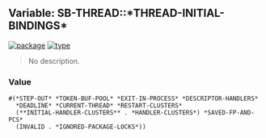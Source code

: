## Variable: SB-THREAD::\*THREAD-INITIAL-BINDINGS\*
[![package](https://img.shields.io/badge/Package-SB--THREAD-5f9ea0.svg?style=social&colorA=999999)](../) [![type](https://img.shields.io/badge/Type-Variable-5f9ea0.svg?style=social&colorA=999999)](../#variable) 

> No description.

### Value
```
#(*STEP-OUT* *TOKEN-BUF-POOL* *EXIT-IN-PROCESS* *DESCRIPTOR-HANDLERS*
  *DEADLINE* *CURRENT-THREAD* *RESTART-CLUSTERS*
  (**INITIAL-HANDLER-CLUSTERS** . *HANDLER-CLUSTERS*) *SAVED-FP-AND-PCS*
  (INVALID . *IGNORED-PACKAGE-LOCKS*))
```
